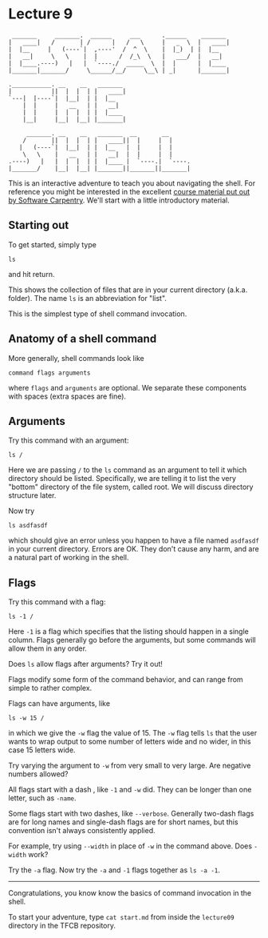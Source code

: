 # Lecture 9

     _______     _______.  ______     ___      .______    _______
    |   ____|   /       | /      |   /   \     |   _  \  |   ____|
    |  |__     |   (----`|  ,----'  /  ^  \    |  |_)  | |  |__
    |   __|     \   \    |  |      /  /_\  \   |   ___/  |   __|
    |  |____.----)   |   |  `----./  _____  \  |  |      |  |____
    |_______|_______/     \______/__/     \__\ | _|      |_______|

    .___________. __    __   _______
    |           ||  |  |  | |   ____|
    `---|  |----`|  |__|  | |  |__
        |  |     |   __   | |   __|
        |  |     |  |  |  | |  |____
        |__|     |__|  |__| |_______|

         _______. __    __   _______  __       __
        /       ||  |  |  | |   ____||  |     |  |
       |   (----`|  |__|  | |  |__   |  |     |  |
        \   \    |   __   | |   __|  |  |     |  |
    .----)   |   |  |  |  | |  |____ |  `----.|  `----.
    |_______/    |__|  |__| |_______||_______||_______|


This is an interactive adventure to teach you about navigating the shell.
For reference you might be interested in the excellent [course material put out by Software Carpentry](https://swcarpentry.github.io/shell-novice/).
We'll start with a little introductory material.

## Starting out

To get started, simply type

    ls

and hit return.

This shows the collection of files that are in your current directory (a.k.a. folder).
The name `ls` is an abbreviation for "list".

This is the simplest type of shell command invocation.


## Anatomy of a shell command

More generally, shell commands look like

    command flags arguments

where `flags` and `arguments` are optional.
We separate these components with spaces (extra spaces are fine).


## Arguments

Try this command with an argument:

    ls /

Here we are passing `/` to the `ls` command as an argument to tell it which directory should be listed.
Specifically, we are telling it to list the very "bottom" directory of the file system, called root.
We will discuss directory structure later.

Now try

    ls asdfasdf

which should give an error unless you happen to have a file named `asdfasdf` in your current directory.
Errors are OK.
They don't cause any harm, and are a natural part of working in the shell.


## Flags

Try this command with a flag:

    ls -1 /

Here `-1` is a flag which specifies that the listing should happen in a single column.
Flags generally go before the arguments, but some commands will allow them in any order.

Does `ls` allow flags after arguments?
Try it out!

Flags modify some form of the command behavior, and can range from simple to rather complex.

Flags can have arguments, like

    ls -w 15 /

in which we give the `-w` flag the value of 15.
The `-w` flag tells `ls` that the user wants to wrap output to some number of letters wide and no wider, in this case 15 letters wide.

Try varying the argument to `-w` from very small to very large.
Are negative numbers allowed?

All flags start with a dash , like `-1` and `-w` did.
They can be longer than one letter, such as `-name`.

Some flags start with two dashes, like `--verbose`.
Generally two-dash flags are for long names and single-dash flags are for short names, but this convention isn't always consistently applied.

For example, try using `--width` in place of `-w` in the command above.
Does `-width` work?

Try the `-a` flag.
Now try the `-a` and `-1` flags together as `ls -a -1`.

---

Congratulations, you know know the basics of command invocation in the shell.

To start your adventure, type `cat start.md` from inside the `lecture09` directory in the TFCB repository.
